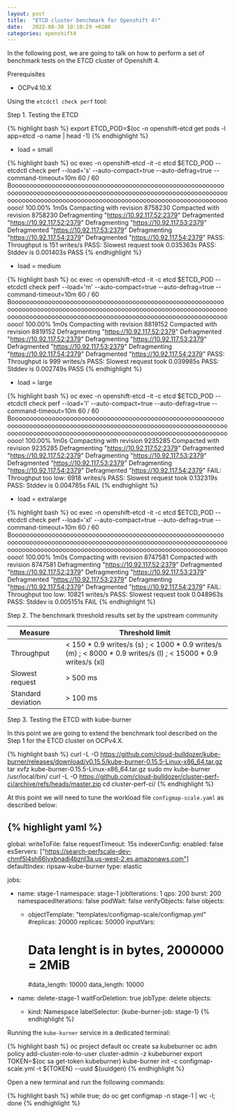 ```yaml
---
layout: post
title:  "ETCD cluster benchmark for Openshift 4!"
date:   2022-08-30 10:10:29 +0200
categories: openshift4
---
```

In the following post, we are going to talk on how to perform a set of benchmark tests on the ETCD cluster of Openshift 4.

Prerequisites

- OCPv4.10.X

Using the `etcdctl check perf` tool:

Step 1. Testing the ETCD

{% highlight bash %}
export ETCD_POD=$(oc -n openshift-etcd get pods -l app=etcd -o name | head -1)
{% endhighlight %}

- load = small

{% highlight bash %}
oc exec -n openshift-etcd -it -c etcd $ETCD_POD -- etcdctl check perf --load='s' --auto-compact=true --auto-defrag=true --command-timeout=10m
60 / 60 Boooooooooooooooooooooooooooooooooooooooooooooooooooooooooooooooooooooooooooooooooooooooooooooooooooooooooooooooooooooooooooooooooooooooooooooooooooooooooooooooooooooooooooooooooooooo! 100.00% 1m0s
Compacting with revision 8758230
Compacted with revision 8758230
Defragmenting "https://10.92.117.52:2379"
Defragmented "https://10.92.117.52:2379"
Defragmenting "https://10.92.117.53:2379"
Defragmented "https://10.92.117.53:2379"
Defragmenting "https://10.92.117.54:2379"
Defragmented "https://10.92.117.54:2379"
PASS: Throughput is 151 writes/s
PASS: Slowest request took 0.035363s
PASS: Stddev is 0.001403s
PASS
{% endhighlight %}

- load = medium

{% highlight bash %}
oc exec  -n openshift-etcd -it -c etcd $ETCD_POD -- etcdctl check perf --load='m' --auto-compact=true --auto-defrag=true --command-timeout=10m
 60 / 60 Boooooooooooooooooooooooooooooooooooooooooooooooooooooooooooooooooooooooooooooooooooooooooooooooooooooooooooooooooooooooooooooooooooooooooooooooooooooooooooooooooooooooooooooooooooooo! 100.00% 1m0s
Compacting with revision 8819152
Compacted with revision 8819152
Defragmenting "https://10.92.117.52:2379"
Defragmented "https://10.92.117.52:2379"
Defragmenting "https://10.92.117.53:2379"
Defragmented "https://10.92.117.53:2379"
Defragmenting "https://10.92.117.54:2379"
Defragmented "https://10.92.117.54:2379"
PASS: Throughput is 999 writes/s
PASS: Slowest request took 0.039985s
PASS: Stddev is 0.002749s
PASS
{% endhighlight %}

- load = large

{% highlight bash %}
oc exec  -n openshift-etcd -it -c etcd $ETCD_POD -- etcdctl check perf --load='l' --auto-compact=true --auto-defrag=true --command-timeout=10m
 60 / 60 Boooooooooooooooooooooooooooooooooooooooooooooooooooooooooooooooooooooooooooooooooooooooooooooooooooooooooooooooooooooooooooooooooooooooooooooooooooooooooooooooooooooooooooooooooooooo! 100.00% 1m0s
Compacting with revision 9235285
Compacted with revision 9235285
Defragmenting "https://10.92.117.52:2379"
Defragmented "https://10.92.117.52:2379"
Defragmenting "https://10.92.117.53:2379"
Defragmented "https://10.92.117.53:2379"
Defragmenting "https://10.92.117.54:2379"
Defragmented "https://10.92.117.54:2379"
FAIL: Throughput too low: 6918 writes/s
PASS: Slowest request took 0.132319s
PASS: Stddev is 0.004785s
FAIL
{% endhighlight %}

- load = extralarge

{% highlight bash %}
oc exec  -n openshift-etcd -it -c etcd $ETCD_POD -- etcdctl check perf --load='xl' --auto-compact=true --auto-defrag=true --command-timeout=10m
 60 / 60 Boooooooooooooooooooooooooooooooooooooooooooooooooooooooooooooooooooooooooooooooooooooooooooooooooooooooooooooooooooooooooooooooooooooooooooooooooooooooooooooooooooooooooooooooooooooo! 100.00% 1m0s
Compacting with revision 8747581
Compacted with revision 8747581
Defragmenting "https://10.92.117.52:2379"
Defragmented "https://10.92.117.52:2379"
Defragmenting "https://10.92.117.53:2379"
Defragmented "https://10.92.117.53:2379"
Defragmenting "https://10.92.117.54:2379"
Defragmented "https://10.92.117.54:2379"
FAIL: Throughput too low: 10821 writes/s
PASS: Slowest request took 0.048963s
PASS: Stddev is 0.005151s
FAIL
{% endhighlight %}

Step 2. The benchmark threshold results set by the upstream community

| Measure            | Threshold limit |
| ------------------ | --------------------------------------------------------------------------------------------------------------- |
| Throughput         | < 150 * 0.9 writes/s (s) ; < 1000 * 0.9 writes/s (m) ; < 8000 * 0.9 writes/s (l) ; < 15000 * 0.9 writes/s (xl)  |
| Slowest request    | > 500 ms  |
| Standard deviation | > 100 ms  |


Step 3. Testing the ETCD with kube-burner

In this point we are going to extend the benchmark tool described on the Step 1 for the ETCD cluster on OCPv4.X.

{% highlight bash %}
curl -L -O https://github.com/cloud-bulldozer/kube-burner/releases/download/v0.15.5/kube-burner-0.15.5-Linux-x86_64.tar.gz
tar xvfz kube-burner-0.15.5-Linux-x86_64.tar.gz
sudo mv kube-burner /usr/local/bin/
curl -L -O https://github.com/cloud-bulldozer/cluster-perf-ci/archive/refs/heads/master.zip
cd cluster-perf-ci/
{% endhighlight %}

At this point we will need to tune the workload file `configmap-scale.yaml` as described below:

{% highlight yaml %}
---
global:
  writeToFile: false
  requestTimeout: 15s
  indexerConfig:
    enabled: false
    esServers: ["https://search-perfscale-dev-chmf5l4sh66lvxbnadi4bznl3a.us-west-2.es.amazonaws.com"]
    defaultIndex: ripsaw-kube-burner
    type: elastic

jobs:
  - name: stage-1
    namespace: stage-1
    jobIterations: 1
    qps: 200
    burst: 200
    namespacedIterations: false
    podWait: false
    verifyObjects: false
    objects:
    - objectTemplate: "templates/configmap-scale/configmap.yml"
      #replicas: 20000
      replicas: 50000
      inputVars:
        # Data lenght is in bytes, 2000000 = 2MiB
        #data_length: 10000
        data_length: 10000

  - name: delete-stage-1
    waitForDeletion: true
    jobType: delete
    objects:
    - kind: Namespace
      labelSelector: {kube-burner-job: stage-1}
{% endhighlight %}

Running the `kube-kurner` service in a dedicated terminal:

{% highlight bash %}
oc project default
oc create sa kubeburner
oc adm policy add-cluster-role-to-user cluster-admin -z kubeburner
export TOKEN=$(oc sa get-token kubeburner)
kube-burner init -c configmap-scale.yml -t ${TOKEN} --uuid $(uuidgen)
{% endhighlight %}

Open a new terminal and run the following commands:

{% highlight bash %}
while true; do oc get configmap -n stage-1 | wc -l; done
{% endhighlight %}

[fedora-doc]: https://docs.fedoraproject.org/en-US/quick-docs/raspberry-pi/
